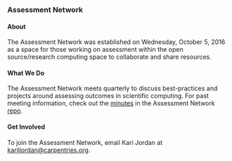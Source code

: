 ### Assessment Network

#### About
The Assessment Network was established on Wednesday, October 5, 2016 as a space for those working on assessment within the open source/research computing space to collaborate and share resources.

#### What We Do
The Assessment Network meets quarterly to discuss best-practices and projects around assessing outcomes in scientific computing. For past meeting information, check out the [minutes](https://github.com/carpentries/assessment/tree/master/assessment-network/minutes) in the Assessment Network [repo](https://github.com/carpentries/assessment/tree/master/assessment-network).

#### Get Involved
To join the Assessment Network, email Kari Jordan at [kariljordan@carpentries.org](mailto:kariljordan@carpentries.org).
